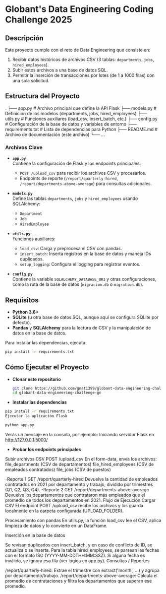 # Globant's Data Engineering Coding Challenge 2025

## Descripción

Este proyecto cumple con el reto de Data Engineering que consiste en:
1. Recibir datos históricos de archivos CSV (3 tablas: `departments`, `jobs`, `hired_employees`).
2. Subir estos archivos a una base de datos SQL.
3. Permitir la inserción de transacciones por lotes (de 1 a 1000 filas) con una sola solicitud.

## Estructura del Proyecto

.
├── app.py                # Archivo principal que define la API Flask
├── models.py             # Definición de los modelos (departments, jobs, hired_employees)
├── utils.py              # Funciones auxiliares (load_csv, insert_batch, etc.)
├── config.py             # Configuración de la base de datos y variables de entorno
├── requirements.txt      # Lista de dependencias para Python
├── README.md             # Archivo de documentación (este archivo)
└── ...


### Archivos Clave

- **`app.py`**  
  Contiene la configuración de Flask y los endpoints principales:
  - `POST /upload_csv` para recibir los archivos CSV y procesarlos.
  - Endpoints de reporte (`/report/quarterly-hired`, `/report/departments-above-average`) para consultas adicionales.

- **`models.py`**  
  Define las tablas `departments`, `jobs` y `hired_employees` usando SQLAlchemy:
  - `Department`
  - `Job`
  - `HiredEmployee`

- **`utils.py`**  
  Funciones auxiliares:
  - `load_csv`: Carga y preprocesa el CSV con pandas.
  - `insert_batch`: Inserta registros en la base de datos y maneja IDs duplicados.
  - `setup_logging`: Configura el logging para registrar eventos.

- **`config.py`**  
  Contiene la variable `SQLALCHEMY_DATABASE_URI` y otras configuraciones, como la ruta de la base de datos (`migracion.db` o `migration.db`).

## Requisitos

- **Python 3.8+**  
- **SQLite** (u otra base de datos SQL, aunque aquí se configura SQLite por defecto).
- **Pandas** y **SQLAlchemy** para la lectura de CSV y la manipulación de datos en la base de datos.

Para instalar las dependencias, ejecuta:

```bash
pip install -r requirements.txt 
```

## Cómo Ejecutar el Proyecto

- **Clonar este repositorio**  
  ```bash
  git clone https://github.com/gnat1399/globant-data-engineering-challenge-gn.git
  cd globant-data-engineering-challenge-gn

- **Instalar las dependencias**

```bash
pip install -r requirements.txt
Ejecutar la aplicación Flask
```
```bash
python app.py
```
Verás un mensaje en la consola, por ejemplo: Iniciando servidor Flask en http://127.0.0.1:5000/

- **Probar los endpoints principales**

Subir archivos CSV
POST /upload_csv
En el form-data, envía los archivos:
file_departments (CSV de departamentos)
file_hired_employees (CSV de empleados contratados)
file_jobs (CSV de puestos)

-Reporte 1
GET /report/quarterly-hired
Devuelve la cantidad de empleados contratados en 2021 por departamento y trabajo, dividido por trimestres (Q1, Q2, Q3, Q4).
-Reporte 2
GET /report/departments-above-average
Devuelve los departamentos que contrataron más empleados que el promedio de todos los departamentos en 2021.
Flujo de Ejecución
Cargar CSV
El endpoint POST /upload_csv recibe los archivos y los guarda localmente en la carpeta configurada (UPLOAD_FOLDER).

Procesamiento con pandas
En utils.py, la función load_csv lee el CSV, aplica limpieza de datos y lo convierte en un DataFrame.

Inserción en la base de datos

Se revisan duplicados con insert_batch, y en caso de conflicto de ID, se actualiza o se inserta.
Para la tabla hired_employees, se parsean las fechas con el formato ISO (YYYY-MM-DDTHH:MM:SSZ). Si alguna fecha es inválida, se ignora esa fila (ver lógica en app.py).
Consultas / Reportes

/report/quarterly-hired: Extrae el trimestre con extract('month', ...) y agrupa por departamento/trabajo.
/report/departments-above-average: Calcula el promedio de contrataciones y filtra los departamentos que superan ese promedio.